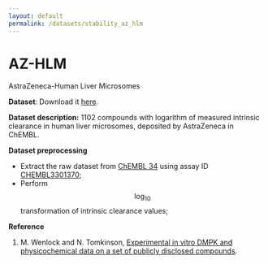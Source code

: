 ```yaml
---
layout: default
permalink: /datasets/stability_az_hlm
---
```


<script id="MathJax-script" async src="https://cdn.jsdelivr.net/npm/mathjax@3/es5/tex-mml-chtml.js"></script>


# AZ-HLM

AstraZeneca-Human Liver Microsomes


**Dataset**: Download it [here](/ADMET/datasets/stability_AstraZeneca_HLM.csv). 

**Dataset description:** 1102 compounds with logarithm of measured intrinsic clearance in human liver microsomes, deposited by AstraZeneca in ChEMBL. 

**Dataset preprocessing**

- Extract the raw dataset from [ChEMBL 34](https://ftp.ebi.ac.uk/pub/databases/chembl/ChEMBLdb/releases/chembl_34/) using assay ID [CHEMBL3301370](https://www.ebi.ac.uk/chembl/explore/assay/CHEMBL3301370); 
- Perform $$\log_{10}$$ transformation of intrinsic clearance values; 


**Reference**

1. M. Wenlock and N. Tomkinson, [Experimental in vitro DMPK and physicochemical data on a set of publicly disclosed compounds](https://doi.org/10.6019/CHEMBL3301361).
